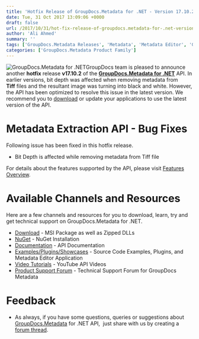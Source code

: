 ```yaml
---
title: 'Hotfix Release of GroupDocs.Metadata for .NET - Version 17.10.2'
date: Tue, 31 Oct 2017 13:09:06 +0000
draft: false
url: /2017/10/31/hot-fix-release-of-groupdocs.metadata-for-.net-version-17.10.2/
author: 'Ali Ahmed'
summary: ''
tags: ['GroupDocs.Metadata Releases', 'Metadata', 'Metadata Editor', 'GroupDocs.Metadata for .NET']
categories: ['GroupDocs.Metadata Product Family']
---
```


![GroupDocs.Metadata for .NET](http://blog.groupdocs.com/wp-content/uploads/sites/4/2017/06/groupdocs-metadata-net.png "GroupDocs-Metadata-theme-100x100")GroupDocs team is pleased to announce another **hotfix** release **v17.10.2** of the [**GroupDocs.Metadata for .NET**](http://www.groupdocs.com/products/metadata/net) API. In earlier versions, bit depth was affected when removing metadata from **Tiff** files and the resultant image was turning into black and white. However, the API has been optimized to resolve this issue in the latest version. We recommend you to [download](https://downloads.groupdocs.com/metadata/net/new-releases/groupdocs.metadata-for-.net-17.10.2/) or update your applications to use the latest version of the API.

# Metadata Extraction API - Bug Fixes

Following issue has been fixed in this hotfix release.

*   Bit Depth is affected while removing metadata from Tiff file

For details about the features supported by the API, please visit [Features Overview](https://docs.groupdocs.com/display/metadatanet/Features+Overview).

# Available Channels and Resources

Here are a few channels and resources for you to download, learn, try and get technical support on GroupDocs.Metadata for .NET.

*   [Download](https://downloads.groupdocs.com/metadata/net/new-releases/groupdocs.metadata-for-.net-17.10.2/ "GroupDocs.Metadata MSI") - MSI Package as well as Zipped DLLs
*   [NuGet](https://www.nuget.org/packages/GroupDocs.Metadata/ "GroupDocs.Metadata Nuget Package") - NuGet Installation
*   [Documentation](https://docs.groupdocs.com/display/metadatanet/Getting+Started "Metadata API documentation") - API Documentation
*   [Examples/Plugins/Showcases](https://github.com/groupdocs-metadata/GroupDocs.Metadata-for-.NET/tree/master/Examples "How to use Metadata API") - Source Code Examples, Plugins, and Metadata Editor Application
*   [Video Tutorials](https://www.youtube.com/watch?v=hOJ0eOtuWUs&list=PL25CTxMCj5vOw2EECdY7g2z4O2odafxC_ "Metadata API YouTube Tutorials") - YouTube API Videos
*   [Product Support Forum](https://forum.groupdocs.com/c/metadata) - Technical Support Forum for GroupDocs Metadata

# Feedback

*   As always, if you have some questions, queries or suggestions about [GroupDocs.Metadata](http://www.groupdocs.com/products/metadata/net ".NET Metadata API") for .NET API,  just share with us by creating a [forum thread](https://forum.groupdocs.com/c/metadata).





